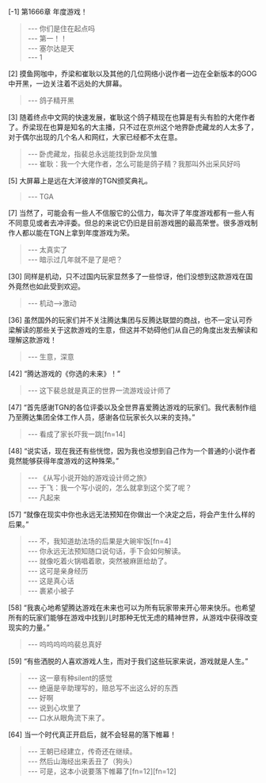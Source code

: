
[-1] 第1666章 年度游戏！
>--- 你们是住在起点吗<br>
>--- 第一！！<br>
>--- 塞尔达是天<br>
>--- 1<br>

[2] 摸鱼网咖中，乔梁和崔耿以及其他的几位网络小说作者一边在全新版本的GOG中开黑，一边关注着不远处的大屏幕。
>--- 鸽子精开黑<br>

[3] 随着终点中文网的快速发展，崔耿这个鸽子精现在也算是有头有脸的大佬作者了。乔梁现在也算是知名的大主播，只不过在京州这个地界卧虎藏龙的人太多了，对于偶尔出现的几个名人和网红，大家已经都不太在意。
>--- 卧虎藏龙，指裴总永远能找到卧龙凤雏<br>
>--- 崔耿：我一个大佬作者，怎么可能是鸽子精？我那叫外出采风好吗<br>

[5] 大屏幕上是远在大洋彼岸的TGN颁奖典礼。
>--- TGA<br>

[7] 当然了，可能会有一些人不信服它的公信力，每次评了年度游戏都有一些人有不同意见或者去冲评委。但总的来说它仍旧是目前游戏圈的最高荣誉。很多游戏制作人都以能在TGN上拿到年度游戏为荣。
>--- 太真实了<br>
>--- 暗示过几年就不是了是吧？<br>

[30] 同样是机动，只不过国内玩家显然多了一些惊讶，他们没想到这款游戏在国外竟然也如此受到欢迎。
>--- 机动——>激动<br>

[36] 虽然国外的玩家们并不关注腾达集团与反腾达联盟的商战，也不一定认可乔梁解读的那些关于这款游戏的生意，但这并不妨碍他们从自己的角度出发去解读和理解这款游戏！
>--- 生意，深意<br>

[42] “腾达游戏的《你选的未来》！”
>--- 这下裴总就是真正的世界一流游戏设计师了<br>

[47] “首先感谢TGN的各位评委以及全世界喜爱腾达游戏的玩家们。我代表制作组乃至腾达集团全体工作人员，感谢各位玩家长久以来的支持。”
>--- 看成了家长吓我一跳[fn=14]<br>

[48] “说实话，现在我还有些恍惚，因为我也没想到自己作为一个普通的小说作者竟然能够获得年度游戏的这种殊荣。”
>--- 《从写小说开始的游戏设计师之旅》<br>
>--- 于飞：我一个写小说的，怎么就拿到这个奖了呢？<br>
>--- 凡起来<br>

[57] “就像在现实中你也永远无法预知在你做出一个决定之后，将会产生什么样的后果。”
>--- 不，我知道劫法场的后果是大碗牢饭[fn=4]<br>
>--- 你永远无法预知随口说句话，手下会如何解读。<br>
>--- 就像吃着火锅唱着歌，突然被麻匪给劫了。<br>
>--- 这可是亲身经历<br>
>--- 这是真心话<br>
>--- 裹紧小被子<br>

[58] “我衷心地希望腾达游戏在未来也可以为所有玩家带来开心带来快乐。也希望所有的玩家们能够在游戏中找到儿时那种无忧无虑的精神世界，从游戏中获得改变现实的力量。”
>--- 呜呜呜呜呜裴总真好<br>

[59] “有些洒脱的人喜欢游戏人生，而对于我们这些玩家来说，游戏就是人生。”
>--- 这一章有种silent的感觉<br>
>--- 绝逼是辛助理写的，赔总写不出这么好的东西<br>
>--- 好啊<br>
>--- 说到心坎里了<br>
>--- 口水从眼角流下来了。<br>

[64] 当一个时代真正开启后，就不会轻易的落下帷幕！
>--- 王朝已经建立，传奇还在继续。<br>
>--- 然后山海经出来丢丑了（狗头）<br>
>--- 可是，这本小说要落下帷幕了[fn=12][fn=12]<br>
